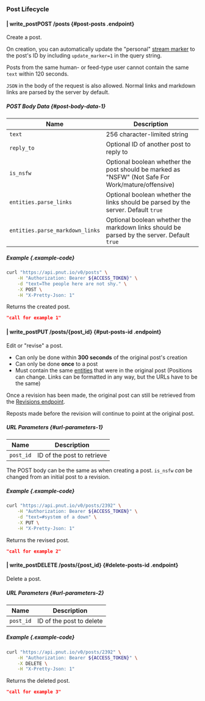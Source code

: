 ### Post Lifecycle


#### <span class="endpoint-meta"><i class="fas fa-lock"></i> | <i class="fas fa-user"></i> write_post</span><span class="method method-post">POST</span> /posts [<i class="fas fa-paragraph"></i>](#post-posts) {#post-posts .endpoint}

Create a post.

On creation, you can automatically update the "personal" [stream marker](../stream-marker#post-markers) to the post's ID by including `update_marker=1` in the query string.

Posts from the same human- or feed-type user cannot contain the same `text` within 120 seconds.

`JSON` in the body of the request is also allowed. Normal links and markdown links are parsed by the server by default.

##### POST Body Data [<i class="fas fa-paragraph"></i>](#post-body-data-1) {#post-body-data-1}

Name|Description
-|-
`text`|256 character-limited string
`reply_to`|Optional ID of another post to reply to
`is_nsfw`|Optional boolean whether the post should be marked as "NSFW" (Not Safe For Work/mature/offensive)
`entities.parse_links`|Optional boolean whether the links should be parsed by the server. Default `true`
`entities.parse_markdown_links`|Optional boolean whether the markdown links should be parsed by the server. Default `true`

##### Example {.example-code}

```bash
curl "https://api.pnut.io/v0/posts" \
    -H "Authorization: Bearer ${ACCESS_TOKEN}" \
    -d "text=The people here are not shy." \
    -X POST \
    -H "X-Pretty-Json: 1"
```

Returns the created post.

```json
"call for example 1"
```


#### <span class="endpoint-meta"><i class="fas fa-lock"></i> | <i class="fas fa-user"></i> write_post</span><span class="method method-put">PUT</span> /posts/<span class="call-param">{post_id}</span> [<i class="fas fa-paragraph"></i>](#put-posts-id) {#put-posts-id .endpoint}

Edit or "revise" a post.

* Can only be done within __300 seconds__ of the original post's creation
* Can only be done __once__ to a post
* Must contain the same [entities](../../implementation/entities) that were in the original post (Positions can change. Links can be formatted in any way, but the URLs have to be the same)

Once a revision has been made, the original post can still be retrieved from the [Revisions endpoint](lookup#get-posts-id-revisions).

Reposts made before the revision will continue to point at the original post.

##### URL Parameters [<i class="fas fa-paragraph"></i>](#url-parameters-1) {#url-parameters-1}

Name|Description
-|-
`post_id`|ID of the post to retrieve

The POST body can be the same as when creating a post. `is_nsfw` *can* be changed from an initial post to a revision.

##### Example {.example-code}

```bash
curl "https://api.pnut.io/v0/posts/2392" \
    -H "Authorization: Bearer ${ACCESS_TOKEN}" \
    -d "text=#system of a down" \
    -X PUT \
    -H "X-Pretty-Json: 1"
```

Returns the revised post.

```json
"call for example 2"
```


#### <span class="endpoint-meta"><i class="fas fa-lock"></i> | <i class="fas fa-user"></i> write_post</span><span class="method method-delete">DELETE</span> /posts/<span class="call-param">{post_id}</span> [<i class="fas fa-paragraph"></i>](#delete-posts-id) {#delete-posts-id .endpoint}

Delete a post.

##### URL Parameters [<i class="fas fa-paragraph"></i>](#url-parameters-2) {#url-parameters-2}

Name|Description
-|-
`post_id`|ID of the post to delete

##### Example {.example-code}

```bash
curl "https://api.pnut.io/v0/posts/2392" \
    -H "Authorization: Bearer ${ACCESS_TOKEN}" \
    -X DELETE \
    -H "X-Pretty-Json: 1"
```

Returns the deleted post.

```json
"call for example 3"
```
